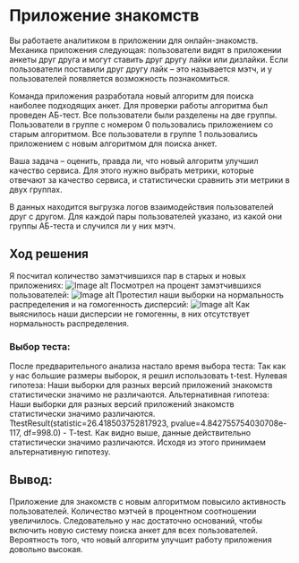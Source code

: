 # Приложение знакомств

Вы работаете аналитиком в приложении для онлайн-знакомств. Механика приложения следующая: пользователи видят в приложении анкеты друг друга и могут ставить друг другу лайки или дизлайки. Если пользователи поставили друг другу лайк – это называется мэтч, и у пользователей появляется возможность познакомиться.

Команда приложения разработала новый алгоритм для поиска наиболее подходящих анкет. Для проверки работы алгоритма был проведен АБ-тест. Все пользователи были разделены на две группы. Пользователи в группе с номером 0 пользовались приложением со старым алгоритмом. Все пользователи в группе 1 пользовались приложением с новым алгоритмом для поиска анкет.

Ваша задача – оценить, правда ли, что новый алгоритм улучшил качество сервиса. Для этого нужно выбрать метрики, которые отвечают за качество сервиса, и статистически сравнить эти метрики в двух группах.

В данных находится выгрузка логов взаимодействия пользователей друг с другом. Для каждой пары пользователей указано, из какой они группы АБ-теста и случился ли у них мэтч.

## Ход решения
Я посчитал количество замэтчившихся пар в старых и новых приложениях:
![Image alt](https://github.com/DMirzaev/Dating_app/blob/main/Число%20мэтчэй%20в%20разных%20версиях.jpeg)
Посмотрел на процент замэтчившихся пользователей:
![Image alt](https://github.com/DMirzaev/Dating_app/blob/main/Процент%20заматчившихся%20пользователей.jpeg)
Протестил наши выборки на нормальность распределения и на гомогенность дисперсий:
![Image alt](https://github.com/DMirzaev/Dating_app/blob/main/Нормальность%20распределения%20разных%20версий%20приложений.jpeg)
Как выяснилось наши дисперсии не гомогенны, в них отсутствует нормальность распределения.
### Выбор теста:
После предварительного анализа настало время выбора теста: Так как у нас большие размеры выборок, я решил использовать t-test.
Нулевая гипотеза: Наши выборки для разных версий приложений знакомств статистически значимо не различаются.
Альтернативная гипотеза: Наши выборки для разных версий приложений знакомств статистически значимо различаются.
TtestResult(statistic=26.418503752817923, pvalue=4.842755754030708e-117, df=998.0) - T-test.
Как видно выше, данные действительно статистически значимо различаются. Исходя из этого принимаем альтернативную гипотезу.
## Вывод:
Приложение для знакомств с новым алгоритмом повысило активность пользователей. Количество мэтчей в процентном соотношении увеличилось. Следовательно у нас достаточно оснований, чтобы включить новую систему поиска анкет для всех пользователей. Вероятность того, что новый алгоритм улучшит работу приложения довольно высокая.
